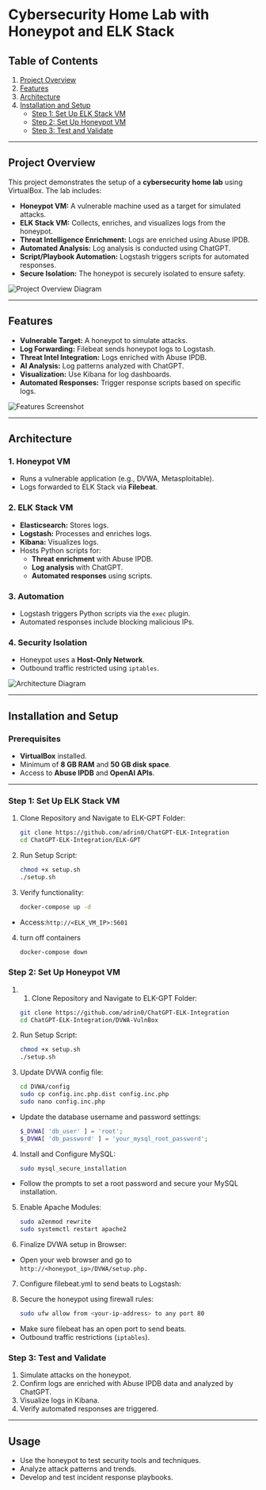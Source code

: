 # Cybersecurity Home Lab with Honeypot and ELK Stack

## Table of Contents

1. [Project Overview](#project-overview)
2. [Features](#features)
3. [Architecture](#architecture)
4. [Installation and Setup](#installation-and-setup)  
   - [Step 1: Set Up ELK Stack VM](#step-1-set-up-elk-stack-vm)  
   - [Step 2: Set Up Honeypot VM](#step-2-set-up-honeypot-vm)  
   - [Step 3: Test and Validate](#step-3-test-and-validate)  

---

## Project Overview

This project demonstrates the setup of a **cybersecurity home lab** using VirtualBox. The lab includes:

- **Honeypot VM:** A vulnerable machine used as a target for simulated attacks.
- **ELK Stack VM:** Collects, enriches, and visualizes logs from the honeypot.
- **Threat Intelligence Enrichment:** Logs are enriched using Abuse IPDB.
- **Automated Analysis:** Log analysis is conducted using ChatGPT.
- **Script/Playbook Automation:** Logstash triggers scripts for automated responses.
- **Secure Isolation:** The honeypot is securely isolated to ensure safety.

![Project Overview Diagram](./img/project-overview.png)

---

## Features

- **Vulnerable Target:** A honeypot to simulate attacks.
- **Log Forwarding:** Filebeat sends honeypot logs to Logstash.
- **Threat Intel Integration:** Logs enriched with Abuse IPDB.
- **AI Analysis:** Log patterns analyzed with ChatGPT.
- **Visualization:** Use Kibana for log dashboards.
- **Automated Responses:** Trigger response scripts based on specific logs.

![Features Screenshot](./img/features-screenshot.png)

---

## Architecture

### 1. Honeypot VM
- Runs a vulnerable application (e.g., DVWA, Metasploitable).
- Logs forwarded to ELK Stack via **Filebeat**.

### 2. ELK Stack VM
- **Elasticsearch:** Stores logs.
- **Logstash:** Processes and enriches logs.
- **Kibana:** Visualizes logs.
- Hosts Python scripts for:
   - **Threat enrichment** with Abuse IPDB.
   - **Log analysis** with ChatGPT.
   - **Automated responses** using scripts.

### 3. Automation
- Logstash triggers Python scripts via the `exec` plugin.
- Automated responses include blocking malicious IPs.

### 4. Security Isolation 
- Honeypot uses a **Host-Only Network**.
- Outbound traffic restricted using `iptables`.

![Architecture Diagram](./img/architecture-diagram.png)

---

## Installation and Setup

### Prerequisites
- **VirtualBox** installed.
- Minimum of **8 GB RAM** and **50 GB disk space**.
- Access to **Abuse IPDB** and **OpenAI APIs**.

---

### Step 1: Set Up ELK Stack VM

1. Clone Repository and Navigate to ELK-GPT Folder:
   ```bash
   git clone https://github.com/adrin0/ChatGPT-ELK-Integration
   cd ChatGPT-ELK-Integration/ELK-GPT

2. Run Setup Script:
    ```bash 
    chmod +x setup.sh
    ./setup.sh

3. Verify functionality:
    ```bash
    docker-compose up -d

- Access:`http://<ELK_VM_IP>:5601`

4. turn off containers 
    ```bash
    docker-compose down

### Step 2: Set Up Honeypot VM
1. 1. Clone Repository and Navigate to ELK-GPT Folder:
   ```bash
   git clone https://github.com/adrin0/ChatGPT-ELK-Integration
   cd ChatGPT-ELK-Integration/DVWA-VulnBox

2. Run Setup Script:
    ```bash 
    chmod +x setup.sh
    ./setup.sh

3. Update DVWA config file:
    ```bash
    cd DVWA/config
    sudo cp config.inc.php.dist config.inc.php
    sudo nano config.inc.php
- Update the database username and password settings:
    ```php
    $_DVWA[ 'db_user' ] = 'root';
    $_DVWA[ 'db_password' ] = 'your_mysql_root_password';

4. Install and Configure MySQL:
    ```bash
    sudo mysql_secure_installation
- Follow the prompts to set a root password and secure your MySQL installation.

5. Enable Apache Modules:
    ```bash
    sudo a2enmod rewrite
    sudo systemctl restart apache2

6. Finalize DVWA setup in Browser:
- Open your web browser and go to `http://<honeypot_ip>/DVWA/setup.php.`

7. Configure filebeat.yml to send beats to Logstash:

8. Secure the honeypot using firewall rules:
    ```bash
    sudo ufw allow from <your-ip-address> to any port 80
- Make sure filebeat has an open port to send beats.
- Outbound traffic restrictions (`iptables`).

### Step 3: Test and Validate
1. Simulate attacks on the honeypot.
2. Confirm logs are enriched with Abuse IPDB data and analyzed by ChatGPT.
3. Visualize logs in Kibana.
4. Verify automated responses are triggered.

---

## Usage
- Use the honeypot to test security tools and techniques.
- Analyze attack patterns and trends.
- Develop and test incident response playbooks.
